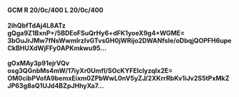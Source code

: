 #### GCM R 20/0c/400 L 20/0c/400
**2ihQbfTdAj4L8ATz**<br/>**gQga9Z1BxnP+/5BDEoFSuQrHy6+dFK1yoeX9g4+WGME=**<br/>**3bOuJrJMw7fNsWwmlrzIvGTvsGH0jWRijo2DWANfsIe/oDbqjQOPFH6upeCkBHUXdWjFFy0APKmkwu95...**<br/><br/>
**gOxMAy3p91ejrVQv**<br/>**osg3QGnbMs4mW/17iyXr0UmfI/SOcKYFEIclyzqIx2E=**<br/>**OM0cibPVofA9bemxEixm0ZPbWwL0nV5yZJ/2XKrrRbKv1iJv2S5tPxMkZJP63g8aQ1UJd4BZpJHhyXa7...**